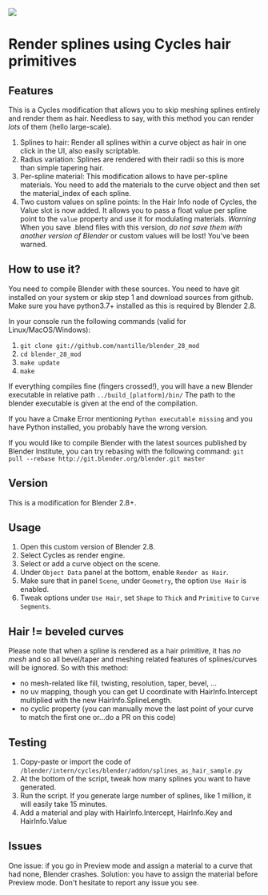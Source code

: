 ![](https://www.antillevisuals.com/technical-research/cycles_mod_splines_as_hair.jpg)

# Render splines using Cycles hair primitives

## Features
This is a Cycles modification that allows you to skip meshing splines entirely and render them as hair. Needless to say, with this method you can render *lots* of them (hello large-scale).
1. Splines to hair:
Render all splines within a curve object as hair in one click in the UI, also easily scriptable.
2. Radius variation:
Splines are rendered with their radii so this is more than simple tapering hair.
3. Per-spline material:
This modification allows to have per-spline materials. You need to add the materials to the curve object and then set the material_index of each spline.
4. Two custom values on spline points:
In the Hair Info node of Cycles, the Value slot is now added. It allows you to pass a float value per spline point to the `value` property and use it for modulating materials. 
*Warning* When you save .blend files with this version, *do not save them with another version of Blender* or custom values will be lost! You've been warned.

## How to use it?
You need to compile Blender with these sources. You need to have git installed on your system or skip step 1 and download sources from github.
Make sure you have python3.7+ installed as this is required by Blender 2.8.

In your console run the following commands (valid for Linux/MacOS/Windows):
1. `git clone git://github.com/nantille/blender_28_mod`
2. `cd blender_28_mod`
3. `make update`
4. `make`

If everything compiles fine (fingers crossed!), you will have a new Blender executable in relative path `../build_[platform]/bin/`
The path to the blender executable is given at the end of the compilation.

If you have a Cmake Error mentioning `Python executable missing` and you have Python installed, you probably have the wrong version.

If you would like to compile Blender with the latest sources published by Blender Institute,
you can try rebasing with the following command:
`git pull --rebase http://git.blender.org/blender.git master`

## Version
This is a modification for Blender 2.8+.

## Usage
1. Open this custom version of Blender 2.8.
2. Select Cycles as render engine.
3. Select or add a curve object on the scene.
4. Under `Object Data` panel at the bottom, enable `Render as Hair`.
5. Make sure that in panel `Scene`, under `Geometry`, the option `Use Hair` is enabled.
6. Tweak options under `Use Hair`, set `Shape` to `Thick` and `Primitive` to `Curve Segments`.

## Hair != beveled curves
Please note that when a spline is rendered as a hair primitive, it has *no mesh* and so all bevel/taper and meshing related features of splines/curves will be ignored.
So with this method:
- no mesh-related like fill, twisting, resolution, taper, bevel, ...
- no uv mapping, though you can get U coordinate with HairInfo.Intercept multiplied with the new HairInfo.SplineLength.
- no cyclic property (you can manually move the last point of your curve to match the first one or...do a PR on this code)

## Testing
1. Copy-paste or import the code of `/blender/intern/cycles/blender/addon/splines_as_hair_sample.py`
2. At the bottom of the script, tweak how many splines you want to have generated.
3. Run the script. If you generate large number of splines, like 1 million, it will easily take 15 minutes.
4. Add a material and play with HairInfo.Intercept, HairInfo.Key and HairInfo.Value

## Issues
One issue: if you go in Preview mode and assign a material to a curve that had none, Blender crashes. 
Solution: you have to assign the material before Preview mode.
Don't hesitate to report any issue you see.
